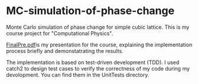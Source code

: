 # MC-simulation-of-phase-change

Monte Carlo simulation of phase change for simple cubic lattice. This is my course project for "Computational Physics".

[FinalPre.pdf](https://onedrive.live.com/?authkey=%21APi5fvcAKXencnI&cid=D25B8D2FBDA10EB1&id=D25B8D2FBDA10EB1%211042&parId=root&o=OneUp)is my presentation for the course, explaining the implementation process briefly and demonstatrating the results.


The implementation is based on test-driven development (TDD). I used catch2 to design test cases to verify the correctness of my code during my devolopment. You can find them in the UnitTests directory.
